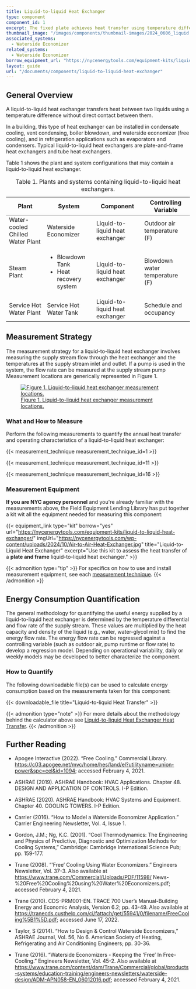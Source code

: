 ```yaml
---
title: Liquid-to-liquid Heat Exchanger
type: component
component_id: 1
excerpt: The fixed plate achieves heat transfer using temperature difference between two liquids without direct contact of these liquids.
thumbnail_image: "/images/components/thumbnail-images/2024_0606_liquid to liquid hx component_thumbnail.jpg"
associated_systems:
  - Waterside Economizer
related_systems:
  - Waterside Economizer
borrow_equipment_url: "https://nycenergytools.com/equipment-kits/liquid-to-liquid-heat-exchanger/"
layout: guide
url: "/documents/components/liquid-to-liquid-heat-exchanger"
---
```


## General Overview

A liquid-to-liquid heat exchanger transfers heat between two liquids using a temperature difference without direct contact between them.

In a building, this type of heat exchanger can be installed in condensate cooling, vent condensing, boiler blowdown, and waterside economizer (free cooling), and in refrigeration applications such as evaporators and condensers. Typical liquid-to-liquid heat exchangers are plate-and-frame heat exchangers and tube heat exchangers. 

Table 1 shows the plant and system configurations that may contain a liquid-to-liquid heat exchanger.

<div class="table-wrapper">
<table width="100%" cellspacing="0" cellpadding="7">
    <caption>Table 1. Plants and systems containing liquid-to-liquid heat exchangers.</caption>
    <thead>
        <tr>
            <th>
                Plant
            </th>
            <th>
                System
            </th>
            <th>
                Component
            </th>
            <th>
                Controlling Variable
            </th>
        </tr>
    </thead>
    <tbody>
        <tr>
            <td>
                Water-cooled Chilled Water Plant
            </td>
            <td>
                Waterside Economizer
            </td>
            <td>
                Liquid-to-liquid heat exchanger
            </td>
            <td>
                Outdoor air temperature (F)
            </td>
        </tr>
        <tr>
            <td>
                Steam Plant
            </td>
            <td>
                <ul>
                    <li>Blowdown Tank</li> 
                    <li>Heat recovery system</li>
                </ul>
            </td>
            <td>
                Liquid-to-liquid heat exchanger
            </td>
            <td>
                Blowdown water temperature (F)
            </td>
        </tr>
        <tr>
            <td>
                Service Hot Water Plant
            </td>
            <td>
                Service Hot Water Tank
            </td>
            <td>
                Liquid-to-liquid heat exchanger
            </td>
            <td>
                Schedule and occupancy
            </td>
        </tr>
    </tbody>
</table> 
</div>


<!-- ## Evaluation of Heat Transfer

In a liquid-to-liquid heat exchanger, heat is transferred from a liquid with excess heat (waste heat stream) to a liquid where the recovered heat benefits the process (supply stream). This is the principal energy phenomenon that reduces the overall energy usage of the entire plant or system where the heat exchanger is installed. A pump and motor may be required to circulate the liquids in the waste heat and supply streams.

Table 2 provides a summary of measurements needed to quantify the annual energy transfer and operating characteristics of a liquid-to-liquid heat exchanger.

<div class="table-wrapper">
<table width="100%" cellspacing="0" cellpadding="7">
    <caption>Table 2. Key values and measurements to evaluate heat transfer.</caption>
    <thead>
        <tr>
            <th width="33.333333333333336%">
                Component Quantification
            </th>
            <th width="33.333333333333336%">
                Values to be Quantified
            </th>
            <th width="33.333333333333336%">
                Measurement&nbsp;
            </th>
        </tr>
    </thead>
    <tbody>
        <tr>
            <td width="33.333333333333336%">
                Heat transferred by the heat exchanger to the supply stream
            </td>
            <td width="33.333333333333336%">
                <p>Average hourly Btu/h transferred</p>
            </td>
            <td width="33.333333333333336%">
                <ul>
                    <li><a href="/documents/measurement-technique/water-flow-rate">Average hourly flow rate of the supply stream (GPM)</a></li>
                    <li><a href="/documents/measurement-technique/pipe-surface-water-temperature">Temperature of supply stream entering and leaving the heat exchange (F)</a>&nbsp;</li>
                </ul>
            </td>
        </tr>
        <tr>
            <td width="33.333333333333336%">
                Heat recovery system electricity consumption (if applicable), non-weather dependent system
            </td>
            <td width="33.333333333333336%">
                <ul>
                    <li>Average hourly pump motor <a class="glossary-link" href="/glossary#kwh"><abbr title="Kilowatt Hour">kWh</abbr></a> (if needed)</li>
                    <li>Operating schedule</li>
                </ul>
            </td>
            <td width="33.333333333333336%">
                Hourly <a href="/documents/measurement-technique/true-rms-power">true RMS power</a> (<a class="glossary-link" href="/glossary#kwh"><abbr title="Kilowatt Hour">kWh</abbr></a>)
            </td>
        </tr>
        <tr>
            <td width="33.333333333333336%">
                Heat recovery system electricity consumption (if applicable), weather dependent system
            </td>
            <td width="33.333333333333336%">
                <ul>
                    <li>Average hourly pump motor <a class="glossary-link" href="/glossary#kwh"><abbr title="Kilowatt Hour">kWh</abbr></a> (if needed)</li>
                    <li>Average hourly outdoor air temperature (OAT)</li>
                </ul>
            </td>
            <td width="33.333333333333336%">
                <ul>
                    <li>Hourly <a href="/documents/measurement-technique/true-rms-power">true RMS power (kW)</a></li>
                    <li><a href="/documents/measurement-technique/outdoor-air-temperature">Outdoor air temperature (F)</a></li>
                </ul>
            </td>
        </tr>
    </tbody>
</table> 
</div> -->

## Measurement Strategy

The measurement strategy for a liquid-to-liquid heat exchanger involves measuring the supply stream flow through the heat exchanger and the temperatures at the supply stream inlet and outlet. If a pump is used in the system, the flow rate can be measured at the supply stream pump Measurement locations are generically represented in Figure 1.

<a href="/images/components/2024_0625_LtL HX component_figure 1.jpg">
<figure class="figure">
  <img src="/images/components/2024_0625_LtL HX component_figure 1.jpg" class="figure-img img-fluid rounded zoom" alt="Figure 1. Liquid-to-liquid heat exchanger measurement locations.">
  <figcaption class="figure-caption text-left">Figure 1. Liquid-to-liquid heat exchanger measurement locations.</figcaption>
</figure>
</a>

### What and How to Measure

Perform the following measurements to quantify the annual heat transfer and operating characteristics of a liquid-to-liquid heat exchanger:

{{< measurement_technique measurement_technique_id=1 >}}

{{< measurement_technique measurement_technique_id=11 >}}

{{< measurement_technique measurement_technique_id=16 >}}

### Measurement Equipment

**If you are NYC agency personnel** and you're already familiar with the measurements above, the Field Equipment Lending Library has put together a kit wit all the equipment needed for measuring this component:

<div class="equip-grid">

{{< equipment_link type="kit" borrow="yes" url="https://nycenergytools.com/equipment-kits/liquid-to-liquid-heat-exchanger/" imgUrl="https://nycenergytools.com/wp-content/uploads/2024/10/Air-to-Air-Heat-Exchanger.jpg" title="Liquid-to-Liquid Heat Exchanger" excerpt="Use this kit to assess the heat transfer of a **plate and frame** liquid-to-liquid heat exchanger." >}}

</div>

{{< admonition type="tip" >}}
For specifics on how to use and install measurement equipment, see each [measurement technique](#what-and-how-to-measure).
{{< /admonition >}}

<!-- ### Measurement Equipment

Table 3 provides the equipment required to carry out the measurements of this component. 

<div class="table-wrapper">
<table width="100%" cellspacing="0" cellpadding="7">
    <caption>Table 3. Measurement equipment.</caption>
    <thead>
        <tr>
            <th width="33.333333333333336%">
                Equipment
            </th>
            <th width="33.333333333333336%">
                Description
            </th>
            <th width="33.333333333333336%">
                Measurement (Units)
            </th>
        </tr>
    </thead>
    <tbody>
        <tr>
            <td width="33.333333333333336%">
                <a href="https://nycenergytools.com/wp-content/uploads/2021/05/DXN-1.jpg">
                <figure class="figure">
                <img src="https://nycenergytools.com/wp-content/uploads/2021/05/DXN-1.jpg" class="figure-img img-fluid rounded" alt="">
                <figcaption class="figure-caption text-left"></figcaption>
                </figure>
                </a>
                Ultrasonic Flow Meter DXNP (DXNP-ABS-NN)
            </td>
            <td width="33.333333333333336%">   
                Designed for systems engineers to quickly troubleshoot problems and verify performance during system commissioning and diagnostics. Allows measurement of flows throughout the plumbing infrastructure without intrusion.
            </td>
            <td width="33.333333333333336%">
                <a href="/documents/measurement-technique/water-flow-rate">Water Flow Rate (GPM)</a>
            </td>
        </tr>
        <tr>
            <td width="33.333333333333336%">
                <a href="https://nycenergytools.com/wp-content/uploads/2021/05/Energy_Logger_-_Elite_Pro-5.jpg">
                <figure class="figure">
                <img src="https://nycenergytools.com/wp-content/uploads/2021/05/Energy_Logger_-_Elite_Pro-5.jpg" class="figure-img img-fluid rounded" alt="">
                <figcaption class="figure-caption text-left"></figcaption>
                </figure>
                </a>
                DENT ELITEproXC Portable Power Data Logger (EXCUNC)
                <br></br>
                DENT 16” RoCoil Flexible Rope Current Transformers (CT-R16-A4-U)
            </td>
            <td width="33.333333333333336%">
                Provides a measurement of true RMS power from voltage and current inputs and records long-term power (kW) and energy (<a class="glossary-link" href="/glossary#kwh"><abbr title="Kilowatt Hour">kWh</abbr></a>) measurements. Requires ELOG19 software and a USB connection cable for programming and downloading data files.
            </td>
            <td width="33.333333333333336%">
                <a href="/documents/measurement-technique/true-rms-power">True RMS Power (kW)</a>
            </td>
        </tr>
        <tr>
            <td width="33.333333333333336%">
                <a href="https://nycenergytools.com/wp-content/uploads/2021/05/4-channel-logger-1.jpg">
                <figure class="figure">
                <img src="https://nycenergytools.com/wp-content/uploads/2021/05/4-channel-logger-1.jpg" class="figure-img img-fluid rounded" alt="">
                <figcaption class="figure-caption text-left"></figcaption>
                </figure>
                </a>
                4-Channel Analog Data Logger (UX120-006M)
                <br></br>
                <a href="https://nycenergytools.com/wp-content/uploads/2021/05/Type-T-6-ft-Beaded-Thermocouple-Sensor_TC6-T-5-300x225@2x.jpg">
                <figure class="figure">
                <img src="https://nycenergytools.com/wp-content/uploads/2021/05/Type-T-6-ft-Beaded-Thermocouple-Sensor_TC6-T-5-300x225@2x.jpg" class="figure-img img-fluid rounded" alt="">
                <figcaption class="figure-caption text-left"></figcaption>
                </figure>
                </a>
                Thermocouple Sensor (TC6-T)
            </td>
            <td width="33.333333333333336%">
                An analog logger that supports up to four external sensors allowing you to measure temperature, current, voltage, air flow, pressure and more in one single logger. HOBOware Pro or HOBOware free software is required for logger operation.
            </td>
            <td width="33.333333333333336%">
                <a href="/documents/measurement-technique/pipe-surface-water-temperature">Pipe Surface Water Temperature</a> 
            </td>
        </tr>
    </tbody>
</table> 
</div> -->

## Energy Consumption Quantification

The general methodology for quantifying the useful energy supplied by a liquid-to-liquid heat exchanger is determined by the temperature differential and flow rate of the supply stream. These values are multiplied by the heat capacity and density of the liquid (e.g., water, water-glycol mix) to find the energy flow rate. The energy flow rate can be regressed against a controlling variable (such as outdoor air, pump runtime or flow rate) to develop a regression model. Depending on operational variability, daily or weekly models may be developed to better characterize the component.

### How to Quantify

The following downloadable file(s) can be used to calculate energy consumption based on the measurements taken for this component: 

{{< downloadable_file title="Liquid-to-liquid Heat Transfer" >}}

{{< admonition type="note" >}}
For more details about the methodology behind the calculator above see [Liquid-to-liquid Heat Exchanger Heat Transfer](/documents/calculation-methodology/liquid-to-liquid-heat-exchanger-heat-transfer).
{{< /admonition >}}

## Further Reading

- Apogee Interactive (2022). “Free Cooling.” Commercial Library. https://c03.apogee.net/mvc/home/hes/land/el?utilityname=union-power&spc=cel&id=1094; accessed February 4, 2021.

- ASHRAE (2019). ASHRAE Handbook: HVAC Applications. Chapter 48. DESIGN AND APPLICATION OF CONTROLS. I-P Edition.

- ASHRAE (2020). ASHRAE Handbook: HVAC Systems and Equipment. Chapter 40. COOLING TOWERS. I-P Edition.

- Carrier (2016). “How to Model a Waterside Economizer Application.” Carrier Engineering Newsletter, Vol. 4, Issue 1.

- Gordon, J.M.; Ng, K.C. (2001). “Cool Thermodynamics: The Engineering and Physics of Predictive, Diagnostic and Optimization Methods for Cooling Systems,” Cambridge: Cambridge International Science Pub; pp. 159-177.

- Trane (2008). “’Free’ Cooling Using Water Economizers.” Engineers Newsletter, Vol. 37-3. Also available at https://www.trane.com/Commercial/Uploads/PDF/11598/
News-%20Free%20Cooling%20using%20Water%20Economizers.pdf; accessed February 4, 2021.

- Trane (2010). CDS-PRM001-EN. TRACE 700 User’s Manual-Building Energy and Economic Analysis, Version 6.2; pp. 43-49. Also available at https://tranecds.custhelp.com/ci/fattach/get/55941/0/filename/FreeCooling%5B1%5D.pdf; accessed June 17, 2022. 

- Taylor, S (2014). “How to Design & Control Waterside Economizers,” ASHRAE Journal, Vol. 56, No 6. American Society of Heating, Refrigerating and Air Conditioning Engineers; pp. 30-36.

- Trane (2016). “Waterside Economizers - Keeping the ‘Free’ In Free-Cooling.” Engineers Newsletter, Vol. 45-2. Also available at https://www.trane.com/content/dam/Trane/Commercial/global/products-systems/education-training/engineers-newsletters/waterside-design/ADM-APN058-EN_06012016.pdf; accessed February 4, 2021.